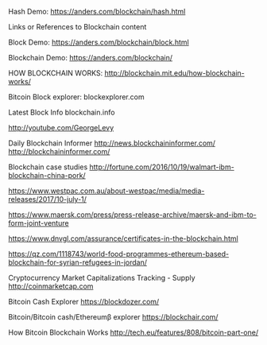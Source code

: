 Hash Demo:
https://anders.com/blockchain/hash.html

Links or References to Blockchain content

Block Demo:
https://anders.com/blockchain/block.html

Blockchain Demo:
https://anders.com/blockchain/

HOW BLOCKCHAIN WORKS:
http://blockchain.mit.edu/how-blockchain-works/

Bitcoin Block explorer:
blockexplorer.com

Latest Block Info
blockchain.info

http://youtube.com/GeorgeLevy

Daily Blockchain Informer
http://news.blockchaininformer.com/
http://blockchaininformer.com/

Blockchain case studies
http://fortune.com/2016/10/19/walmart-ibm-blockchain-china-pork/

https://www.westpac.com.au/about-westpac/media/media-releases/2017/10-july-1/

https://www.maersk.com/press/press-release-archive/maersk-and-ibm-to-form-joint-venture

https://www.dnvgl.com/assurance/certificates-in-the-blockchain.html

https://qz.com/1118743/world-food-programmes-ethereum-based-blockchain-for-syrian-refugees-in-jordan/

Cryptocurrency Market Capitalizations Tracking - Supply
http://coinmarketcap.com

Bitcoin Cash Explorer
https://blockdozer.com/

Bitcoin/Bitcoin cash/Ethereumβ explorer
https://blockchair.com/

How Bitcoin Blockchain Works
http://tech.eu/features/808/bitcoin-part-one/


